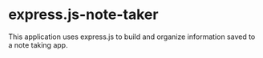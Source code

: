 # express.js-note-taker
This application uses express.js to build and organize information saved to a note taking app.

